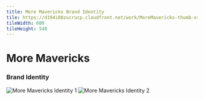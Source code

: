 ```yaml
---
title: More Mavericks Brand Identity
tile: https://d194i88zucrucp.cloudfront.net/work/MoreMavericks-thumb-xs.jpg
tileWidth: 600
tileHeight: 548
---
```


# More Mavericks
### Brand Identity
![More Mavericks Identity 1](https://d194i88zucrucp.cloudfront.net/work/MoreMavericksIdentity1-lg.jpg)
![More Mavericks Identity 2](https://d194i88zucrucp.cloudfront.net/work/MoreMavericksIdentity2-lg.jpg)

